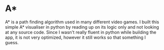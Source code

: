 # A*
 A* is a path finding algorithm used in many different video games. 
 I built this simple A* visualiser in python by reading up on its logic only and not looking at any source code.
 Since I wasn't really fluent in python while building the app, it is not very optimized, however it still works so that something I guess.
